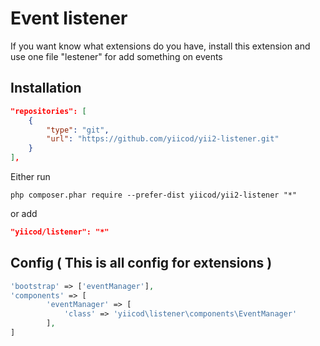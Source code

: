 Event listener
==============

If you want know what extensions do you have, install this extension and 
use one file "lestener" for add something on events

Installation
------------
```json
"repositories": [
    {
        "type": "git",
        "url": "https://github.com/yiicod/yii2-listener.git"
    }  
],
```
Either run

```
php composer.phar require --prefer-dist yiicod/yii2-listener "*"
```

or add

```json
"yiicod/listener": "*"
```

Config ( This is all config for extensions )
---------------------------------------------

```php
'bootstrap' => ['eventManager'],
'components' => [
        'eventManager' => [
            'class' => 'yiicod\listener\components\EventManager'
        ],
]
```